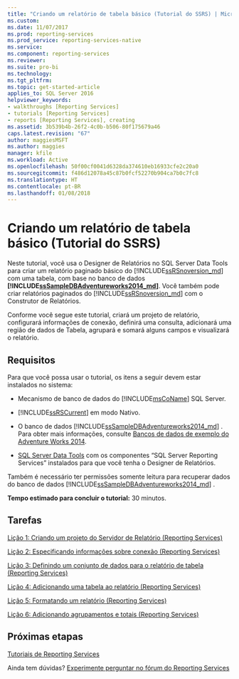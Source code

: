 ```yaml
---
title: "Criando um relatório de tabela básico (Tutorial do SSRS) | Microsoft Docs"
ms.custom: 
ms.date: 11/07/2017
ms.prod: reporting-services
ms.prod_service: reporting-services-native
ms.service: 
ms.component: reporting-services
ms.reviewer: 
ms.suite: pro-bi
ms.technology: 
ms.tgt_pltfrm: 
ms.topic: get-started-article
applies_to: SQL Server 2016
helpviewer_keywords:
- walkthroughs [Reporting Services]
- tutorials [Reporting Services]
- reports [Reporting Services], creating
ms.assetid: 3b539b4b-26f2-4c0b-b506-80f175679a46
caps.latest.revision: "67"
author: maggiesMSFT
ms.author: maggies
manager: kfile
ms.workload: Active
ms.openlocfilehash: 50f00cf0041d6328da374610eb16933cfe2c20a0
ms.sourcegitcommit: f486d12078a45c87b0fcf52270b904ca7b0c7fc8
ms.translationtype: HT
ms.contentlocale: pt-BR
ms.lasthandoff: 01/08/2018
---
```

# <a name="create-a-basic-table-report-ssrs-tutorial"></a>Criando um relatório de tabela básico (Tutorial do SSRS)

Neste tutorial, você usa o Designer de Relatórios no SQL Server Data Tools para criar um relatório paginado básico do [!INCLUDE[ssRSnoversion_md](../includes/ssrsnoversion-md.md)] com uma tabela, com base no banco de dados **[!INCLUDE[ssSampleDBAdventureworks2014_md](../includes/sssampledbadventureworks2014-md.md)]**. Você também pode criar relatórios paginados do [!INCLUDE[ssRSnoversion_md](../includes/ssrsnoversion-md.md)] com o Construtor de Relatórios. 

Conforme você segue este tutorial, criará um projeto de relatório, configurará informações de conexão, definirá uma consulta, adicionará uma região de dados de Tabela, agrupará e somará alguns campos e visualizará o relatório.  
  
## <a name="requirements"></a>Requisitos  
Para que você possa usar o tutorial, os itens a seguir devem estar instalados no sistema:  
  
-   Mecanismo de banco de dados do [!INCLUDE[msCoName](../includes/msconame-md.md)] SQL Server.  
  
-   [!INCLUDE[ssRSCurrent](../includes/ssrscurrent-md.md)] em modo Nativo.  
  
-   O banco de dados [!INCLUDE[ssSampleDBAdventureworks2014_md](../includes/sssampledbadventureworks2014-md.md)] .  Para obter mais informações, consulte [Bancos de dados de exemplo do Adventure Works 2014](https://github.com/Microsoft/sql-server-samples/releases).  
  
 -   [SQL Server Data Tools](../ssdt/download-sql-server-data-tools-ssdt.md) com os componentes “SQL Server Reporting Services” instalados para que você tenha o Designer de Relatórios.    
  
Também é necessário ter permissões somente leitura para recuperar dados do banco de dados [!INCLUDE[ssSampleDBAdventureworks2014_md](../includes/sssampledbadventureworks2014-md.md)] .

**Tempo estimado para concluir o tutorial:** 30 minutos.
  
## <a name="tasks"></a>Tarefas  
[Lição 1: Criando um projeto do Servidor de Relatório &#40;Reporting Services&#41;](../reporting-services/lesson-1-creating-a-report-server-project-reporting-services.md)  
  
[Lição 2: Especificando informações sobre conexão &#40;Reporting Services&#41;](../reporting-services/lesson-2-specifying-connection-information-reporting-services.md)  
  
[Lição 3: Definindo um conjunto de dados para o relatório de tabela &#40;Reporting Services&#41;](../reporting-services/lesson-3-defining-a-dataset-for-the-table-report-reporting-services.md)  
  
[Lição 4: Adicionando uma tabela ao relatório &#40;Reporting Services&#41;](../reporting-services/lesson-4-adding-a-table-to-the-report-reporting-services.md)  
  
[Lição 5: Formatando um relatório &#40;Reporting Services&#41;](../reporting-services/lesson-5-formatting-a-report-reporting-services.md)  
  
[Lição 6: Adicionando agrupamentos e totais &#40;Reporting Services&#41;](../reporting-services/lesson-6-adding-grouping-and-totals-reporting-services.md)  

## <a name="next-steps"></a>Próximas etapas

[Tutoriais de Reporting Services](../reporting-services/reporting-services-tutorials-ssrs.md)  

Ainda tem dúvidas? [Experimente perguntar no fórum do Reporting Services](http://go.microsoft.com/fwlink/?LinkId=620231)
